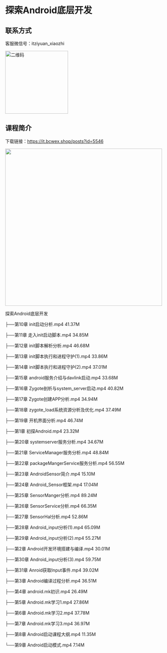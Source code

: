# 探索Android底层开发

## 联系方式

客服微信号：itziyuan_xiaozhi

<img src="https://ziyuanyun.oss-cn-guangzhou.aliyuncs.com/common/20240614073449/666b82192834a.jpg" width="200" height="200" alt="二维码">

## 课程简介

下载链接：https://it.bcwex.shop/posts?id=5546

<img src="https://ziyuanyun.oss-cn-guangzhou.aliyuncs.com/yun/20241201162947/674c1e7bd4dc0.jpg" width="500" alt="">

  探索Android底层开发



 ├──第10章 init启动分析.mp4 41.37M

 ├──第11章 走入init启动脚本.mp4 34.85M

 ├──第12章 init脚本解析分析.mp4 46.68M

 ├──第13章 init脚本执行和进程守护(1).mp4 33.86M

 ├──第14章 init脚本执行和进程守护(2).mp4 37.01M

 ├──第15章 android服务介绍与davlink启动.mp4 33.68M

 ├──第16章 Zygote剖析与system_server启动.mp4 40.82M

 ├──第17章 Zygote创建APP分析.mp4 34.94M

 ├──第18章 zygote_load系统资源分析及优化.mp4 37.49M

 ├──第19章 开机界面分析.mp4 46.74M

 ├──第1章 初探Android.mp4 23.32M

 ├──第20章 systemserver服务分析.mp4 34.67M

 ├──第21章 ServiceManager服务分析.mp4 48.84M

 ├──第22章 packageMangerService服务分析.mp4 56.55M

 ├──第23章 AndroidSensor简介.mp4 15.10M

 ├──第24章 Android_Sensor框架.mp4 17.04M

 ├──第25章 SensorManger分析.mp4 89.24M

 ├──第26章 SensorService分析.mp4 66.35M

 ├──第27章 SensorHal分析.mp4 52.86M

 ├──第28章 Android_input分析(1).mp4 65.09M

 ├──第29章 Android_input分析(2).mp4 55.27M

 ├──第2章 Android开发环境搭建与编译.mp4 30.01M

 ├──第30章 Android_input分析(3).mp4 59.75M

 ├──第31章 Anroid获取Input事件.mp4 39.02M

 ├──第3章 Android编译过程分析.mp4 36.51M

 ├──第4章 android.mk初识.mp4 26.49M

 ├──第5章 Android.mk学习1.mp4 27.86M

 ├──第6章 Android.mk学习2.mp4 37.78M

 ├──第7章 Android.mk学习3.mp4 36.97M

 ├──第8章 Android启动课程大纲.mp4 11.35M

 └──第9章 Android启动模式.mp4 7.14M

  